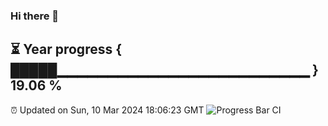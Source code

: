 ### Hi there 👋
⏳ Year progress { █████▁▁▁▁▁▁▁▁▁▁▁▁▁▁▁▁▁▁▁▁▁▁▁▁▁ } 19.06 %
---
⏰ Updated on Sun, 10 Mar 2024 18:06:23 GMT
![Progress Bar CI](https://github.com/Moyi321/Moyi321/workflows/Progress%20Bar%20CI/badge.svg)
